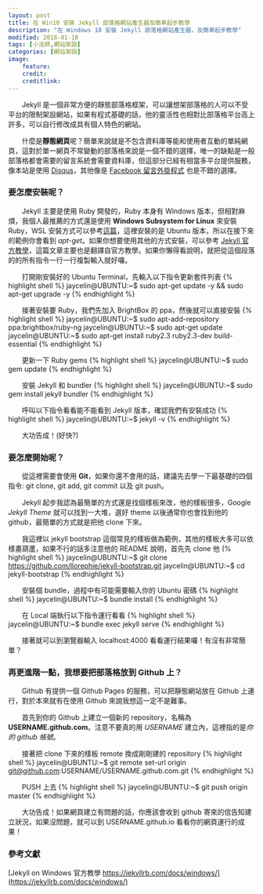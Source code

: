 ```yaml
---
layout: post
title: 在 Win10 安裝 Jekyll 部落格網站產生器及簡單起步教學
description: "在 Windows 10 安裝 Jekyll 部落格網站產生器，及簡單起步教學"
modified: 2018-01-18
tags: [小法師,網站架設]
categories: [網站架設]
image:
    feature: 
    credit: 
    creditlink: 
---
```


　　Jekyll 是一個非常方便的靜態部落格框架，可以讓想架部落格的人可以不受平台的限制架設網站，如果有程式基礎的話，他的靈活性也相對比部落格平台高上許多，可以自行修改成具有個人特色的網站。

　　什麼是**靜態網頁**呢？簡單來說就是不包含資料庫等能和使用者互動的單純網頁，這對於單一網頁不常變動的部落格來說是一個不錯的選擇，唯一的缺點是一般部落格都會需要的留言系統會需要資料庫，但這部分已經有相當多平台提供服務，像本站是使用 [Disqus](https://disqus.com/)，其他像是 [Facebook 留言外掛程式](https://developers.facebook.com/docs/plugins/comments?locale=zh_TW) 也是不錯的選擇。

### 要怎麼安裝呢？
　　Jekyll 主要是使用 Ruby 開發的，Ruby 本身有 Windows 版本，但相對麻煩，我個人最推薦的方式還是使用 **Windows Subsystem for Linux** 來安裝 Ruby，WSL 安裝方式可以參考[這篇](https://blog.jaycetyle.com/2018/01/win-subsys-linux/)，這裡安裝的是 Ubuntu 版本，所以在接下來的範例你會看到 *apt-get*。如果你想要使用其他的方式安裝，可以參考 [Jekyll 官方教學](https://jekyllrb.com/docs/windows/)，這篇文章主要也是翻譯自官方教學。如果你懶得看說明，就把從這個段落的的所有指令一行一行複製輸入就好囉。

　　打開剛安裝好的 Ubuntu Terminal，先輸入以下指令更新套件列表
{% highlight shell %}
jaycelin@UBUNTU:~$ sudo apt-get update -y && sudo apt-get upgrade -y
{% endhighlight %}

　　接著安裝要 Ruby，我們先加入 BrightBox 的 ppa，然後就可以直接安裝
{% highlight shell %}
jaycelin@UBUNTU:~$ sudo apt-add-repository ppa:brightbox/ruby-ng
jaycelin@UBUNTU:~$ sudo apt-get update
jaycelin@UBUNTU:~$ sudo apt-get install ruby2.3 ruby2.3-dev build-essential
{% endhighlight %}

　　更新一下 Ruby gems
{% highlight shell %}
jaycelin@UBUNTU:~$ sudo gem update
{% endhighlight %}

　　安裝 Jekyll 和 bundler
{% highlight shell %}
jaycelin@UBUNTU:~$ sudo gem install jekyll bundler
{% endhighlight %}

　　呼叫以下指令看看能不能看到 Jekyll 版本，確認我們有安裝成功
{% highlight shell %}
jaycelin@UBUNTU:~$ jekyll -v
{% endhighlight %}

　　大功告成！(好快?)

### 要怎麼開始呢？
　　從這裡需要會使用 **Git**，如果你還不會用的話，建議先去學一下最基礎的四個指令: git clone, git add, git commit 以及 git push。

　　Jekyll 起步我認為最簡單的方式還是找個樣板來改，他的樣板很多，Google *Jekyll Theme* 就可以找到一大堆，選好 theme 以後通常你也會找到他的 github，最簡單的方式就是把他 clone 下來。

　　我這裡以 jekyll bootstrap 這個常見的樣板做為範例，其他的樣板大多可以依樣畫葫蘆，如果不行的話多注意他的 README 說明，首先先 clone 他
{% highlight shell %}
jaycelin@UBUNTU:~$ git clone https://github.com/llorephie/jekyll-bootstrap.git
jaycelin@UBUNTU:~$ cd jekyll-bootstrap
{% endhighlight %}

　　安裝個 bundle，過程中有可能需要輸入你的 Ubuntu 密碼
{% highlight shell %}
jaycelin@UBUNTU:~$ bundle install
{% endhighlight %}

　　在 Local 端執行以下指令運行看看
{% highlight shell %}
jaycelin@UBUNTU:~$ bundle exec jekyll serve
{% endhighlight %}

　　接著就可以到瀏覽器輸入 localhost:4000 看看運行結果囉！有沒有非常簡單？

### 再更進階一點，我想要把部落格放到 Github 上？
　　Github 有提供一個 Github Pages 的服務，可以把靜態網站放在 Github 上運行，對於本來就有在使用 Github 來說我想這一定不是難事。

　　首先到你的 Github 上建立一個新的 repository，名稱為 **USERNAME.github.com**。注意不要真的用 *USERNAME* 建立內，這裡指的是*你的 github 帳號*。

　　接著把 clone 下來的樣板 remote 換成剛剛建的 repository
{% highlight shell %}
jaycelin@UBUNTU:~$ git remote set-url origin git@github.com:USERNAME/USERNAME.github.com.git
{% endhighlight %}

　　PUSH 上去
{% highlight shell %}
jaycelin@UBUNTU:~$ git push origin master
{% endhighlight %}

　　大功告成！如果網頁建立有問題的話，你應該會收到 github 寄來的信告知建立狀況，如果沒問題，就可以到 USERNAME.github.io 看看你的網頁運行的成果！

### 參考文獻
[Jekyll on Windows 官方教學 https://jekyllrb.com/docs/windows/](https://jekyllrb.com/docs/windows/)